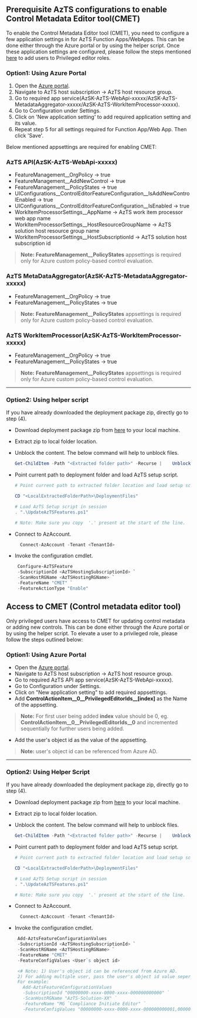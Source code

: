 ## Prerequisite AzTS configurations to enable Control Metadata Editor tool(CMET)


To enable the Control Metadata Editor tool (CMET), you need to configure a few application settings in for AzTS Function Apps/WebApps. This can be done either through the Azure portal or by using the helper script. Once these application settings are configured, please follow the steps mentioned [here](#access-to-cmet-control-metadata-editor-tool) to add users to Privileged editor roles.

### Option1: Using Azure Portal
  1. Open the [Azure portal](https://portal.azure.com/).
  2. Navigate to AzTS host subscription -> AzTS host resource group.
  3. Go to required app service(AzSK-AzTS-WebApi-xxxxx/AzSK-AzTS-MetadataAggregator-xxxxx/AzSK-AzTS-WorkItemProcessor-xxxxx).
  4. Go to Configuration under Settings.
  5. Click on 'New application setting' to add required application setting and its value.
  6. Repeat step 5 for all settings required for Function App/Web App. Then click 'Save'.


Below mentioned appsettings are required for enabling CMET:


### AzTS API(AzSK-AzTS-WebApi-xxxxx)

- FeatureManagement__OrgPolicy -> true
- FeatureManagement__AddNewControl -> true
- FeatureManagement__PolicyStates -> true
- UIConfigurations__ControlEditorFeatureConfiguration__IsAddNewControlEnabled -> true
- UIConfigurations__ControlEditorFeatureConfiguration__IsEnabled -> true
- WorkItemProcessorSettings__AppName -> AzTS work item processor web app name
- WorkItemProcessorSettings__HostResourceGroupName -> AzTS solution host resource group name
- WorkItemProcessorSettings__HostSubscriptionId -> AzTS solution host subscription id

> **Note:** **FeatureManagement__PolicyStates** appsettings is required only for Azure custom policy-based control evaluation.

### AzTS MetaDataAggregator(AzSK-AzTS-MetadataAggregator-xxxxx)

- FeatureManagement__OrgPolicy -> true
- FeatureManagement__PolicyStates -> true

> **Note:** **FeatureManagement__PolicyStates** appsettings is required only for Azure custom policy-based control evaluation.

### AzTS WorkItemProcessor(AzSK-AzTS-WorkItemProcessor-xxxxx)

- FeatureManagement__OrgPolicy -> true
- FeatureManagement__PolicyStates -> true

> **Note:** **FeatureManagement__PolicyStates** appsettings is required only for Azure custom policy-based control evaluation.
-----
### Option2: Using helper script
If you have already downloaded the deployment package zip, directly go to step (4).<br/>
- Download deployment package zip from [here](https://github.com/azsk/AzTS-docs/raw/main/TemplateFiles/DeploymentFiles.zip) to your local machine. </br>

- Extract zip to local folder location. <br/>

-  Unblock the content. The below command will help to unblock files. <br/>

    ``` PowerShell
    Get-ChildItem -Path "<Extracted folder path>" -Recurse |    Unblock-File 
    ```

-  Point current path to deployment folder and load AzTS setup script. <br/>


    ``` PowerShell
    # Point current path to extracted folder location and load setup script from the deployment folder 

    CD "<LocalExtractedFolderPath>\DeploymentFiles"

    # Load AzTS Setup script in session
    . ".\UpdateAzTSFeatures.ps1"

    # Note: Make sure you copy  '.' present at the start of the line.  
   ```

-  Connect to AzAccount.
    ``` PowerShell
      Connect-AzAccount -Tenant <TenantId>
    ```
-  Invoke the configuration cmdlet.
     ``` PowerShell
      Configure-AzTSFeature 
      -SubscriptionId <AzTSHostingSubscriptionId> `
      -ScanHostRGName <AzTSHostingRGName> `
      -FeatureName "CMET" `
      -FeatureActionType "Enable"
     ```



## Access to CMET (Control metadata editor tool)

Only privileged users have access to CMET for updating control metadata or adding new controls. This can be done either through the Azure portal or by using the helper script. To elevate a user to a privileged role, please follow the steps outlined below:
### Option1: Using Azure Portal
- Open the [Azure portal](https://portal.azure.com/).
- Navigate to AzTS host subscription -> AzTS host resource group.
- Go to required AzTS API app service(AzSK-AzTS-WebApi-xxxxx).
- Go to Configuration under Settings.
- Click on "New application setting" to add required appsettings.
- Add **ControlActionItem__0__PrivilegedEditorIds__[index]** as the Name of the appsetting.
> **Note:** For first user being added **index** value should be 0, eg. **ControlActionItem__0__PrivilegedEditorIds__0** and incremented sequentially for further users being added.
- Add the user's object id as the value of the appsetting.
> **Note:** user's object id can be referenced from Azure AD.
-----

### Option2: Using Helper Script
  If you have already downloaded the deployment package zip, directly go to step (4).<br/>
- Download deployment package zip from [here](https://github.com/azsk/AzTS-docs/raw/main/TemplateFiles/DeploymentFiles.zip) to your local machine. </br>

- Extract zip to local folder location. <br/>

-  Unblock the content. The below command will help to unblock files. <br/>

    ``` PowerShell
    Get-ChildItem -Path "<Extracted folder path>" -Recurse |    Unblock-File 
    ```

-  Point current path to deployment folder and load AzTS setup script. <br/>


    ``` PowerShell
    # Point current path to extracted folder location and load setup script from the deployment folder 

    CD "<LocalExtractedFolderPath>\DeploymentFiles"

    # Load AzTS Setup script in session
    . ".\UpdateAzTSFeatures.ps1"

    # Note: Make sure you copy  '.' present at the start of the line.  
   ```

-  Connect to AzAccount.
    ``` PowerShell
      Connect-AzAccount -Tenant <TenantId>
    ```
-  Invoke the configuration cmdlet.
     ``` PowerShell
      Add-AztsFeatureConfigurationValues 
      -SubscriptionId <AzTSHostingSubscriptionId> `
      -ScanHostRGName <AzTSHostingRGName> `
      -FeatureName "CMET" ` 
      -FeatureConfigValues <User`s object id>

      <# Note: 1) User's object id can be referenced from Azure AD.
      2) For adding multiple user, pass the user's object id value seperated by comma(',').
      For example:  
        Add-AztsFeatureConfigurationValues 
        -SubscriptionId "00000000-xxxx-0000-xxxx-000000000000" `
        -ScanHostRGName "AzTS-Solution-XX" `
        -FeatureName "MG `Compliance Initiate Editor" `
        -FeatureConfigValues "00000000-xxxx-0000-xxxx-000000000001,00000000-xxxx-0000-xxxx-000000000002,00000000-xxxx-0000-xxxx-000000000003"
     ```
